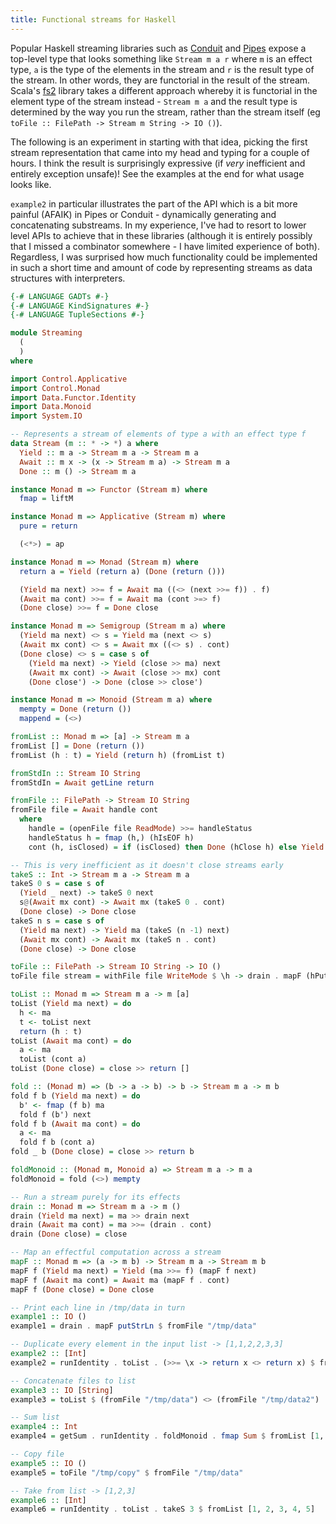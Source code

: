 ```yaml
---
title: Functional streams for Haskell
---
```


Popular Haskell streaming libraries such as [Conduit](https://hackage.haskell.org/package/conduit)
and [Pipes](https://hackage.haskell.org/package/pipes) expose a top-level type that looks something
like `Stream m a r` where `m` is an effect type, `a` is the type of the elements in the stream and
`r` is the result type of the stream. In other words, they are functorial in the result
of the stream. Scala's [fs2](https://fs2.io/) library takes a different approach whereby it is
functorial in the element type of the stream instead - `Stream m a` and the result type is determined
by the way you run the stream, rather than the stream itself
(eg `toFile :: FilePath -> Stream m String -> IO ()`).

The following is an experiment in starting with that idea, picking the first stream representation
that came into my head and typing for a couple of hours. I think the result is surprisingly
expressive (if _very_ inefficient and entirely exception unsafe)! See the examples at the end
for what usage looks like.

`example2` in particular illustrates the part of the API which is a bit more painful (AFAIK) in
Pipes or Conduit - dynamically generating and concatenating substreams. In my experience, I've had
to resort to lower level APIs to achieve that in these libraries (although it is entirely possibly
that I missed a combinator somewhere - I have limited experience of both). Regardless, I was surprised
how much functionality could be implemented in such a short time and amount of code by representing
streams as data structures with interpreters.

```haskell
{-# LANGUAGE GADTs #-}
{-# LANGUAGE KindSignatures #-}
{-# LANGUAGE TupleSections #-}

module Streaming
  (
  )
where

import Control.Applicative
import Control.Monad
import Data.Functor.Identity
import Data.Monoid
import System.IO

-- Represents a stream of elements of type a with an effect type f
data Stream (m :: * -> *) a where
  Yield :: m a -> Stream m a -> Stream m a
  Await :: m x -> (x -> Stream m a) -> Stream m a
  Done :: m () -> Stream m a

instance Monad m => Functor (Stream m) where
  fmap = liftM

instance Monad m => Applicative (Stream m) where
  pure = return

  (<*>) = ap

instance Monad m => Monad (Stream m) where
  return a = Yield (return a) (Done (return ()))

  (Yield ma next) >>= f = Await ma ((<> (next >>= f)) . f)
  (Await ma cont) >>= f = Await ma (cont >=> f)
  (Done close) >>= f = Done close

instance Monad m => Semigroup (Stream m a) where
  (Yield ma next) <> s = Yield ma (next <> s)
  (Await mx cont) <> s = Await mx ((<> s) . cont)
  (Done close) <> s = case s of
    (Yield ma next) -> Yield (close >> ma) next
    (Await mx cont) -> Await (close >> mx) cont
    (Done close') -> Done (close >> close')

instance Monad m => Monoid (Stream m a) where
  mempty = Done (return ())
  mappend = (<>)

fromList :: Monad m => [a] -> Stream m a
fromList [] = Done (return ())
fromList (h : t) = Yield (return h) (fromList t)

fromStdIn :: Stream IO String
fromStdIn = Await getLine return

fromFile :: FilePath -> Stream IO String
fromFile file = Await handle cont
  where
    handle = (openFile file ReadMode) >>= handleStatus
    handleStatus h = fmap (h,) (hIsEOF h)
    cont (h, isClosed) = if (isClosed) then Done (hClose h) else Yield (hGetLine h) (Await (handleStatus h) cont)

-- This is very inefficient as it doesn't close streams early
takeS :: Int -> Stream m a -> Stream m a
takeS 0 s = case s of
  (Yield _ next) -> takeS 0 next
  s@(Await mx cont) -> Await mx (takeS 0 . cont)
  (Done close) -> Done close
takeS n s = case s of
  (Yield ma next) -> Yield ma (takeS (n -1) next)
  (Await mx cont) -> Await mx (takeS n . cont)
  (Done close) -> Done close

toFile :: FilePath -> Stream IO String -> IO ()
toFile file stream = withFile file WriteMode $ \h -> drain . mapF (hPutStrLn h) $ stream

toList :: Monad m => Stream m a -> m [a]
toList (Yield ma next) = do
  h <- ma
  t <- toList next
  return (h : t)
toList (Await ma cont) = do
  a <- ma
  toList (cont a)
toList (Done close) = close >> return []

fold :: (Monad m) => (b -> a -> b) -> b -> Stream m a -> m b
fold f b (Yield ma next) = do
  b' <- fmap (f b) ma
  fold f (b') next
fold f b (Await ma cont) = do
  a <- ma
  fold f b (cont a)
fold _ b (Done close) = close >> return b

foldMonoid :: (Monad m, Monoid a) => Stream m a -> m a
foldMonoid = fold (<>) mempty

-- Run a stream purely for its effects
drain :: Monad m => Stream m a -> m ()
drain (Yield ma next) = ma >> drain next
drain (Await ma cont) = ma >>= (drain . cont)
drain (Done close) = close

-- Map an effectful computation across a stream
mapF :: Monad m => (a -> m b) -> Stream m a -> Stream m b
mapF f (Yield ma next) = Yield (ma >>= f) (mapF f next)
mapF f (Await ma cont) = Await ma (mapF f . cont)
mapF f (Done close) = Done close

-- Print each line in /tmp/data in turn
example1 :: IO ()
example1 = drain . mapF putStrLn $ fromFile "/tmp/data"

-- Duplicate every element in the input list -> [1,1,2,2,3,3]
example2 :: [Int]
example2 = runIdentity . toList . (>>= \x -> return x <> return x) $ fromList [1, 2, 3]

-- Concatenate files to list
example3 :: IO [String]
example3 = toList $ (fromFile "/tmp/data") <> (fromFile "/tmp/data2")

-- Sum list
example4 :: Int
example4 = getSum . runIdentity . foldMonoid . fmap Sum $ fromList [1, 2, 3, 4, 5]

-- Copy file
example5 :: IO ()
example5 = toFile "/tmp/copy" $ fromFile "/tmp/data"

-- Take from list -> [1,2,3]
example6 :: [Int]
example6 = runIdentity . toList . takeS 3 $ fromList [1, 2, 3, 4, 5]
```
